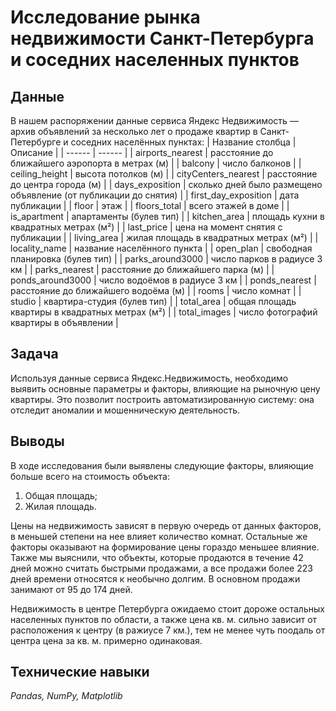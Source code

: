 # Исследование рынка недвижимости Санкт-Петербурга и соседних населенных пунктов

## Данные

В нашем распоряжении данные сервиса Яндекс Недвижимость — архив объявлений за несколько лет о продаже квартир в Санкт-Петербурге и соседних населённых пунктах:
| Название столбца | Описание |
| ------ | ------ |
| airports_nearest | расстояние до ближайшего аэропорта в метрах (м) |
| balcony | число балконов |
| ceiling_height | высота потолков (м) |
| cityCenters_nearest | расстояние до центра города (м) |
| days_exposition | сколько дней было размещено объявление (от публикации до снятия) |
| first_day_exposition | дата публикации |
| floor | этаж |
| floors_total | всего этажей в доме |
| is_apartment | апартаменты (булев тип) |
| kitchen_area | площадь кухни в квадратных метрах (м²) |
| last_price | цена на момент снятия с публикации |
| living_area | жилая площадь в квадратных метрах (м²) |
| locality_name | название населённого пункта |
| open_plan | свободная планировка (булев тип) |
| parks_around3000 | число парков в радиусе 3 км |
| parks_nearest | расстояние до ближайшего парка (м) |
| ponds_around3000 | число водоёмов в радиусе 3 км |
| ponds_nearest | расстояние до ближайшего водоёма (м) |
| rooms | число комнат |
| studio | квартира-студия (булев тип) |
| total_area | общая площадь квартиры в квадратных метрах (м²) |
| total_images | число фотографий квартиры в объявлении |

## Задача

Используя данные сервиса Яндекс.Недвижимость, необходимо выявить основные параметры и факторы, влияющие на рыночную цену квартиры. Это позволит построить автоматизированную систему: она отследит аномалии и мошенническую деятельность.

## Выводы

В ходе исследования были выявлены следующие факторы, влияющие больше всего на стоимость объекта:
1. Общая площадь;
2. Жилая площадь.

Цены на недвижимость зависят в первую очередь от данных факторов, в меньшей степени на нее влияет количество комнат. Остальные же факторы оказывают на формирование цены гораздо меньшее влияние.
Также мы выяснили, что объекты, которые продаются в течение 42 дней можно считать быстрыми продажами, а все продажи более 223 дней времени относятся к необычно долгим. В основном продажи занимают от 95 до 174 дней.

Недвижимость в центре Петербурга ожидаемо стоит дороже остальных населенных пунктов по области, а также цена кв. м. сильно зависит от расположения к центру (в ражиусе 7 км.), тем не менее чуть поодаль от центра цена за кв. м. примерно одинаковая.

## Технические навыки

*Pandas, NumPy, Matplotlib*
